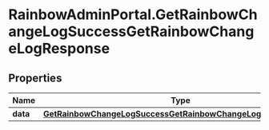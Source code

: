 # RainbowAdminPortal.GetRainbowChangeLogSuccessGetRainbowChangeLogResponse

## Properties

Name | Type | Description | Notes
------------ | ------------- | ------------- | -------------
**data** | [**GetRainbowChangeLogSuccessGetRainbowChangeLogResponseData**](GetRainbowChangeLogSuccessGetRainbowChangeLogResponseData.md) |  | 


